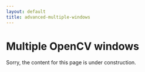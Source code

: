 ```yaml
---
layout: default
title: advanced-multiple-windows
---
```


# Multiple OpenCV windows

Sorry, the content for this page is under construction.
